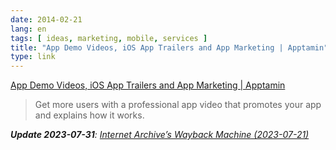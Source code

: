 ```yaml
---
date: 2014-02-21
lang: en
tags: [ ideas, marketing, mobile, services ]
title: "App Demo Videos, iOS App Trailers and App Marketing | Apptamin"
type: link
---
```


[App Demo Videos, iOS App Trailers and App Marketing | Apptamin](http://www.apptamin.com/)

> Get more users with a professional app video that promotes your app
> and explains how it works.

***Update 2023-07-31**: [Internet Archive’s Wayback Machine (2023-07-21)](https://web.archive.org/web/20230721123908/https://www.apptamin.com/)*
